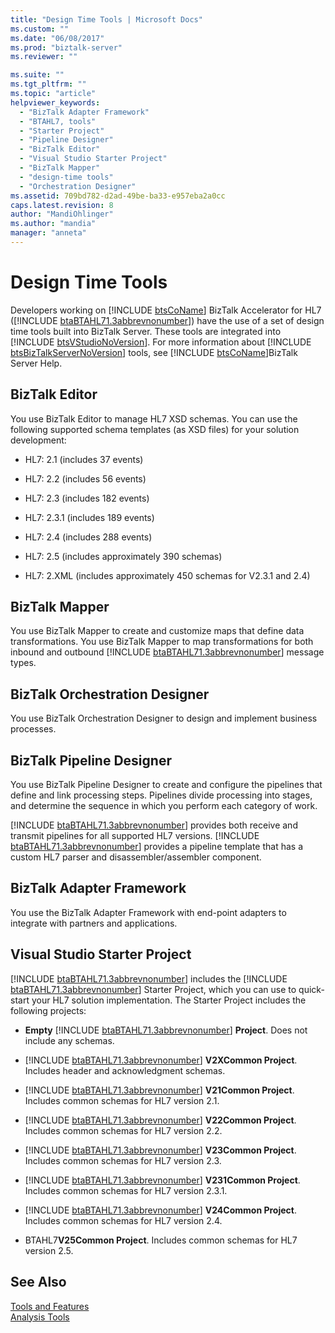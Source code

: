 ```yaml
---
title: "Design Time Tools | Microsoft Docs"
ms.custom: ""
ms.date: "06/08/2017"
ms.prod: "biztalk-server"
ms.reviewer: ""

ms.suite: ""
ms.tgt_pltfrm: ""
ms.topic: "article"
helpviewer_keywords: 
  - "BizTalk Adapter Framework"
  - "BTAHL7, tools"
  - "Starter Project"
  - "Pipeline Designer"
  - "BizTalk Editor"
  - "Visual Studio Starter Project"
  - "BizTalk Mapper"
  - "design-time tools"
  - "Orchestration Designer"
ms.assetid: 709bd782-d2ad-49be-ba33-e957eba2a0cc
caps.latest.revision: 8
author: "MandiOhlinger"
ms.author: "mandia"
manager: "anneta"
---
```

# Design Time Tools
Developers working on [!INCLUDE [btsCoName](../../includes/btsconame-md.md)] BizTalk Accelerator for HL7 ([!INCLUDE [btaBTAHL71.3abbrevnonumber](../../includes/btabtahl71-3abbrevnonumber-md.md)]) have the use of a set of design time tools built into BizTalk Server. These tools are integrated into [!INCLUDE [btsVStudioNoVersion](../../includes/btsvstudionoversion-md.md)]. For more information about [!INCLUDE [btsBizTalkServerNoVersion](../../includes/btsbiztalkservernoversion-md.md)] tools, see [!INCLUDE [btsCoName](../../includes/btsconame-md.md)]BizTalk Server Help.  
  
## BizTalk Editor  
 You use BizTalk Editor to manage HL7 XSD schemas. You can use the following supported schema templates (as XSD files) for your solution development:  
  
-   HL7: 2.1 (includes 37 events)  
  
-   HL7: 2.2 (includes 56 events)  
  
-   HL7: 2.3 (includes 182 events)  
  
-   HL7: 2.3.1 (includes 189 events)  
  
-   HL7: 2.4 (includes 288 events)  
  
-   HL7: 2.5 (includes approximately 390 schemas)  
  
-   HL7: 2.XML (includes approximately 450 schemas for V2.3.1 and 2.4)  
  
## BizTalk Mapper  
 You use BizTalk Mapper to create and customize maps that define data transformations. You use BizTalk Mapper to map transformations for both inbound and outbound [!INCLUDE [btaBTAHL71.3abbrevnonumber](../../includes/btabtahl71-3abbrevnonumber-md.md)] message types.  
  
## BizTalk Orchestration Designer  
 You use BizTalk Orchestration Designer to design and implement business processes.  
  
## BizTalk Pipeline Designer  
 You use BizTalk Pipeline Designer to create and configure the pipelines that define and link processing steps. Pipelines divide processing into stages, and determine the sequence in which you perform each category of work.  
  
 [!INCLUDE [btaBTAHL71.3abbrevnonumber](../../includes/btabtahl71-3abbrevnonumber-md.md)] provides both receive and transmit pipelines for all supported HL7 versions. [!INCLUDE [btaBTAHL71.3abbrevnonumber](../../includes/btabtahl71-3abbrevnonumber-md.md)] provides a pipeline template that has a custom HL7 parser and disassembler/assembler component.  
  
## BizTalk Adapter Framework  
 You use the BizTalk Adapter Framework with end-point adapters to integrate with partners and applications.  
  
## Visual Studio Starter Project  
 [!INCLUDE [btaBTAHL71.3abbrevnonumber](../../includes/btabtahl71-3abbrevnonumber-md.md)] includes the [!INCLUDE [btaBTAHL71.3abbrevnonumber](../../includes/btabtahl71-3abbrevnonumber-md.md)] Starter Project, which you can use to quick-start your HL7 solution implementation. The Starter Project includes the following projects:  
  
- <strong>Empty</strong>  [!INCLUDE [btaBTAHL71.3abbrevnonumber](../../includes/btabtahl71-3abbrevnonumber-md.md)]  <strong>Project</strong>. Does not include any schemas.  
  
- [!INCLUDE [btaBTAHL71.3abbrevnonumber](../../includes/btabtahl71-3abbrevnonumber-md.md)] <strong>V2XCommon Project</strong>. Includes header and acknowledgment schemas.  
  
- [!INCLUDE [btaBTAHL71.3abbrevnonumber](../../includes/btabtahl71-3abbrevnonumber-md.md)] <strong>V21Common Project</strong>. Includes common schemas for HL7 version 2.1.  
  
- [!INCLUDE [btaBTAHL71.3abbrevnonumber](../../includes/btabtahl71-3abbrevnonumber-md.md)] <strong>V22Common Project</strong>. Includes common schemas for HL7 version 2.2.  
  
- [!INCLUDE [btaBTAHL71.3abbrevnonumber](../../includes/btabtahl71-3abbrevnonumber-md.md)] <strong>V23Common Project</strong>. Includes common schemas for HL7 version 2.3.  
  
- [!INCLUDE [btaBTAHL71.3abbrevnonumber](../../includes/btabtahl71-3abbrevnonumber-md.md)] <strong>V231Common Project</strong>. Includes common schemas for HL7 version 2.3.1.  
  
- [!INCLUDE [btaBTAHL71.3abbrevnonumber](../../includes/btabtahl71-3abbrevnonumber-md.md)] <strong>V24Common Project</strong>. Includes common schemas for HL7 version 2.4.  
  
- BTAHL7**V25Common Project**. Includes common schemas for HL7 version 2.5.  
  
## See Also  
 [Tools and Features](../../adapters-and-accelerators/accelerator-hl7/tools-and-features.md)   
 [Analysis Tools](../../adapters-and-accelerators/accelerator-hl7/analysis-tools2.md)